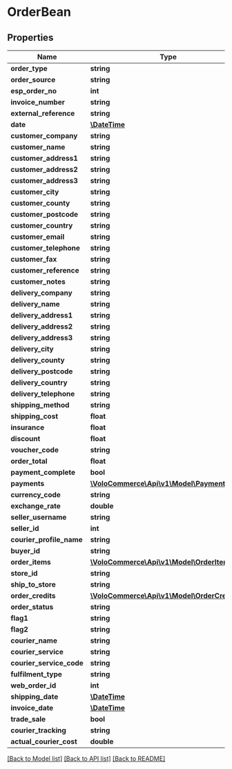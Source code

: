 # OrderBean

## Properties
Name | Type | Description | Notes
------------ | ------------- | ------------- | -------------
**order_type** | **string** |  | [optional] 
**order_source** | **string** |  | [optional] 
**esp_order_no** | **int** |  | [optional] 
**invoice_number** | **string** |  | [optional] 
**external_reference** | **string** |  | [optional] 
**date** | [**\DateTime**](\DateTime.md) |  | [optional] 
**customer_company** | **string** |  | [optional] 
**customer_name** | **string** |  | [optional] 
**customer_address1** | **string** |  | [optional] 
**customer_address2** | **string** |  | [optional] 
**customer_address3** | **string** |  | [optional] 
**customer_city** | **string** |  | [optional] 
**customer_county** | **string** |  | [optional] 
**customer_postcode** | **string** |  | [optional] 
**customer_country** | **string** |  | [optional] 
**customer_email** | **string** |  | [optional] 
**customer_telephone** | **string** |  | [optional] 
**customer_fax** | **string** |  | [optional] 
**customer_reference** | **string** |  | [optional] 
**customer_notes** | **string** |  | [optional] 
**delivery_company** | **string** |  | [optional] 
**delivery_name** | **string** |  | [optional] 
**delivery_address1** | **string** |  | [optional] 
**delivery_address2** | **string** |  | [optional] 
**delivery_address3** | **string** |  | [optional] 
**delivery_city** | **string** |  | [optional] 
**delivery_county** | **string** |  | [optional] 
**delivery_postcode** | **string** |  | [optional] 
**delivery_country** | **string** |  | [optional] 
**delivery_telephone** | **string** |  | [optional] 
**shipping_method** | **string** |  | [optional] 
**shipping_cost** | **float** |  | [optional] 
**insurance** | **float** |  | [optional] 
**discount** | **float** |  | [optional] 
**voucher_code** | **string** |  | [optional] 
**order_total** | **float** |  | [optional] 
**payment_complete** | **bool** |  | [optional] 
**payments** | [**\VoloCommerce\Api\v1\Model\PaymentsBean**](PaymentsBean.md) |  | [optional] 
**currency_code** | **string** |  | [optional] 
**exchange_rate** | **double** |  | [optional] 
**seller_username** | **string** |  | [optional] 
**seller_id** | **int** |  | [optional] 
**courier_profile_name** | **string** |  | [optional] 
**buyer_id** | **string** |  | [optional] 
**order_items** | [**\VoloCommerce\Api\v1\Model\OrderItems**](OrderItems.md) |  | [optional] 
**store_id** | **string** |  | [optional] 
**ship_to_store** | **string** |  | [optional] 
**order_credits** | [**\VoloCommerce\Api\v1\Model\OrderCredits**](OrderCredits.md) |  | [optional] 
**order_status** | **string** |  | [optional] 
**flag1** | **string** |  | [optional] 
**flag2** | **string** |  | [optional] 
**courier_name** | **string** |  | [optional] 
**courier_service** | **string** |  | [optional] 
**courier_service_code** | **string** |  | [optional] 
**fulfilment_type** | **string** |  | [optional] 
**web_order_id** | **int** |  | [optional] 
**shipping_date** | [**\DateTime**](\DateTime.md) |  | [optional] 
**invoice_date** | [**\DateTime**](\DateTime.md) |  | [optional] 
**trade_sale** | **bool** |  | [optional] 
**courier_tracking** | **string** |  | [optional] 
**actual_courier_cost** | **double** |  | [optional] 

[[Back to Model list]](../README.md#documentation-for-models) [[Back to API list]](../README.md#documentation-for-api-endpoints) [[Back to README]](../README.md)


